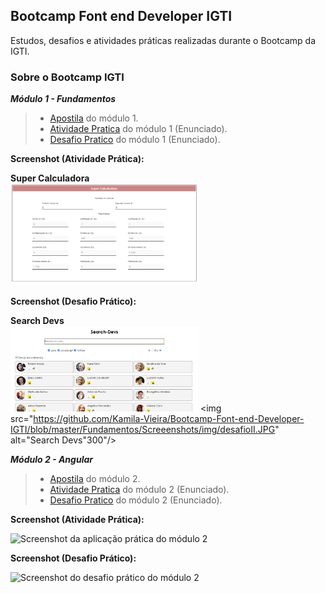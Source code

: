 ## Bootcamp Font end Developer IGTI

Estudos, desafios e atividades práticas realizadas durante o Bootcamp da IGTI.

### Sobre o Bootcamp IGTI

**_Módulo 1 - Fundamentos_**

> - [Apostila](https://drive.google.com/file/d/1dwTGBVSNEy7TQLMuYC9QJnZEJuWXkvSl/view?usp=sharing) do módulo 1.<br/>
> - [Atividade Pratica](https://drive.google.com/file/d/1Mma-dpwMZTo_YqmhZV8WOm5gpcKEg_0h/view?usp=sharing) do módulo 1 (Enunciado).<br/>
> - [Desafio Pratico](https://drive.google.com/file/d/1u-MGtgVmJ-xjX1IslvB8xRkOPCvI5hM7/view?usp=sharing) do módulo 1 (Enunciado).<br/>

**Screenshot (Atividade Prática):**

**Super Calculadora**<br/>
<img src="https://github.com/Kamila-Vieira/Bootcamp-Font-end-Developer-IGTI/blob/master/Fundamentos/Screeenshots/img/SuperCalculadoraScreenshot.jpeg" alt="Super Calculadora" width="300"/>

**Screenshot (Desafio Prático):**

**Search Devs**<br/>
<img src="https://github.com/Kamila-Vieira/Bootcamp-Font-end-Developer-IGTI/blob/master/Fundamentos/Screeenshots/img/desafioI.JPG" alt="Search Devs" width="300"/>
<img src="https://github.com/Kamila-Vieira/Bootcamp-Font-end-Developer-IGTI/blob/master/Fundamentos/Screeenshots/img/desafioII.JPG" alt="Search Devs"300"/>

**_Módulo 2 - Angular_**

> - [Apostila](https://drive.google.com/file/d/1MlyJ1bA2Q7aNwDbm87bI-6wXfPrKKORC/view?usp=sharing) do módulo 2.<br/>
> - [Atividade Pratica](https://drive.google.com/file/d/1djrctL04x7MLhG6ZsDcfB2CS_TS_w20D/view?usp=sharing) do módulo 2 (Enunciado).<br/>
> - [Desafio Pratico](https://drive.google.com/file/d/1D621R-iudADEwVRKSiK92whyt3EUubpV/view?usp=sharing) do módulo 2 (Enunciado).<br/>

**Screenshot (Atividade Prática):**

<img src="" alt="Screenshot da aplicação prática do módulo 2" width="300"/>

**Screenshot (Desafio Prático):**

<img src="" alt="Screenshot do desafio prático do módulo 2" width="300"/>
